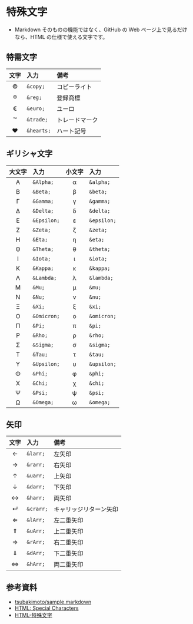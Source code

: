 # 特殊文字
* Markdown そのものの機能ではなく、GitHub の Web ページ上で見るだけなら、HTML の仕様で使える文字です。


## 特需文字
| 文字     | 入力       | 備考 |
|:--------:|:-----------|:-----|
| &copy;   | `&copy;`   | コピーライト |
| &reg;    | `&reg;`    | 登録商標 |
| &euro;   | `&euro;`   | ユーロ |
| &trade;  | `&trade;`  | トレードマーク |
| &hearts; | `&hearts;` | ハート記号 |


## ギリシャ文字
| 大文字    | 入力        | 小文字    | 入力        |
|:---------:|:------------|:---------:|:------------|
| &Alpha;   | `&Alpha;`   | &alpha;   | `&alpha;`   |
| &Beta;    | `&Beta;`    | &beta;    | `&beta;`    |
| &Gamma;   | `&Gamma;`   | &gamma;   | `&gamma;`   |
| &Delta;   | `&Delta;`   | &delta;   | `&delta;`   |
| &Epsilon; | `&Epsilon;` | &epsilon; | `&epsilon;` |
| &Zeta;    | `&Zeta;`    | &zeta;    | `&zeta;`    |
| &Eta;     | `&Eta;`     | &eta;     | `&eta;`     |
| &Theta;   | `&Theta;`   | &theta;   | `&theta;`   |
| &Iota;    | `&Iota;`    | &iota;    | `&iota;`    |
| &Kappa;   | `&Kappa;`   | &kappa;   | `&kappa;`   |
| &Lambda;  | `&Lambda;`  | &lambda;  | `&lambda;`  |
| &Mu;      | `&Mu;`      | &mu;      | `&mu;`      |
| &Nu;      | `&Nu;`      | &nu;      | `&nu;`      |
| &Xi;      | `&Xi;`      | &xi;      | `&xi;`      |
| &Omicron; | `&Omicron;` | &omicron; | `&omicron;` |
| &Pi;      | `&Pi;`      | &pi;      | `&pi;`      |
| &Rho;     | `&Rho;`     | &rho;     | `&rho;`     |
| &Sigma;   | `&Sigma;`   | &sigma;   | `&sigma;`   |
| &Tau;     | `&Tau;`     | &tau;     | `&tau;`     |
| &Upsilon; | `&Upsilon;` | &upsilon; | `&upsilon;` |
| &Phi;     | `&Phi;`     | &phi;     | `&phi;`     |
| &Chi;     | `&Chi;`     | &chi;     | `&chi;`     |
| &Psi;     | `&Psi;`     | &psi;     | `&psi;`     |
| &Omega;   | `&Omega;`   | &omega;   | `&omega;`   |


## 矢印
| 文字     | 入力       | 備考 |
|:--------:|:-----------|:-----|
| &larr;   | `&larr;`   | 左矢印 |
| &rarr;   | `&rarr;`   | 右矢印 |
| &uarr;   | `&uarr;`   | 上矢印 |
| &darr;   | `&darr;`   | 下矢印 |
| &harr;   | `&harr;`   | 両矢印 |
| &crarr;  | `&crarr;`  | キャリッジリターン矢印 |
| &lArr;   | `&lArr;`   | 左二重矢印 |
| &uArr;   | `&uArr;`   | 上二重矢印 |
| &rArr;   | `&rArr;`   | 右二重矢印 |
| &dArr;   | `&dArr;`   | 下二重矢印 |
| &hArr;   | `&hArr;`   | 両二重矢印 |


## 参考資料
* [tsubakimoto/sample.markdown](https://gist.github.com/tsubakimoto/5343116)
* [HTML: Special Characters](https://www.utexas.edu/learn/html/spchar.html)
* [HTML-特殊文字](http://pst.co.jp/powersoft/html/index.php?f=3401)
